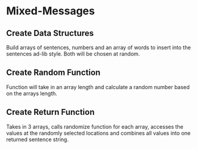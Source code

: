 # Mixed-Messages

## Create Data Structures
Build arrays of sentences, numbers and an array of words to insert into the sentences ad-lib style. Both will be chosen at random. 

## Create Random Function
Function will take in an array length and calculate a random number based on the arrays length.

## Create Return Function
Takes in 3 arrays, calls randomize function for each array, accesses the values at the randomly selected locations and combines all values into one returned sentence string.
